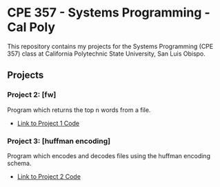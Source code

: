 # CPE 357 - Systems Programming - Cal Poly

This repository contains my projects for the Systems Programming (CPE 357) class at California Polytechnic State University, San Luis Obispo.

## Projects

### Project 2: [fw]
Program which returns the top n words from a file.
- [Link to Project 1 Code](2/)

### Project 3: [huffman encoding]
Program which encodes and decodes files using the huffman encoding schema.
- [Link to Project 2 Code](3/)

